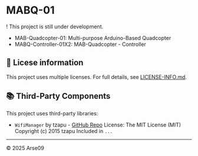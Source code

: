 # MABQ-01
! This project is still under development.

- MAB-Quadcopter-01: Multi-purpose Arduino-Based Quadcopter
- MABQ-Controller-01X2: MAB-Quadcopter - Controller

## 📄 Licese information
This project uses multiple licenses. For full details, see [LICENSE-INFO.md](./_LICENSE-INFO.md).

## 📚 Third-Party Components

This project uses third-party libraries:

- `WifiManager` by tzapu - [GitHub Repo](https://github.com/tzapu/WiFiManager]) 
  License: The MIT License (MIT)
  Copyright (c) 2015 tzapu
  Included in `...`

---
© 2025 Arse09
